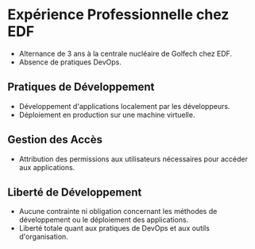 # Expérience Professionnelle chez EDF

- Alternance de 3 ans à la centrale nucléaire de Golfech chez EDF.
- Absence de pratiques DevOps.

## Pratiques de Développement

- Développement d'applications localement par les développeurs.
- Déploiement en production sur une machine virtuelle.

## Gestion des Accès

- Attribution des permissions aux utilisateurs nécessaires pour accéder aux applications.

## Liberté de Développement

- Aucune contrainte ni obligation concernant les méthodes de développement ou le déploiement des applications.
- Liberté totale quant aux pratiques de DevOps et aux outils d'organisation.
